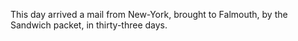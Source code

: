  This day arrived a mail from New-York, brought to Falmouth, by the Sandwich packet, in thirty-three days.
